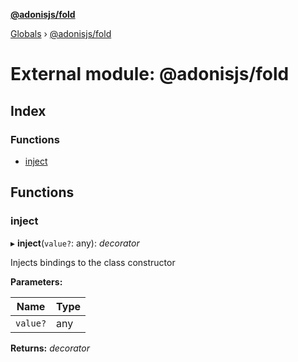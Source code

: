 **[@adonisjs/fold](../README.md)**

[Globals](../README.md) › [@adonisjs/fold](_adonisjs_fold.md)

# External module: @adonisjs/fold

## Index

### Functions

* [inject](_adonisjs_fold.md#inject)

## Functions

###  inject

▸ **inject**(`value?`: any): *decorator*

Injects bindings to the class constructor

**Parameters:**

Name | Type |
------ | ------ |
`value?` | any |

**Returns:** *decorator*
